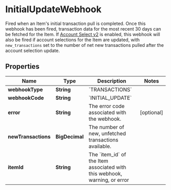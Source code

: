 

# InitialUpdateWebhook

Fired when an Item's initial transaction pull is completed. Once this webhook has been fired, transaction data for the most recent 30 days can be fetched for the Item. If [Account Select v2](https://plaid.com/docs/link/customization/#account-select) is enabled, this webhook will also be fired if account selections for the Item are updated, with `new_transactions` set to the number of net new transactions pulled after the account selection update.

## Properties

| Name | Type | Description | Notes |
|------------ | ------------- | ------------- | -------------|
|**webhookType** | **String** | &#x60;TRANSACTIONS&#x60; |  |
|**webhookCode** | **String** | &#x60;INITIAL_UPDATE&#x60; |  |
|**error** | **String** | The error code associated with the webhook. |  [optional] |
|**newTransactions** | **BigDecimal** | The number of new, unfetched transactions available. |  |
|**itemId** | **String** | The &#x60;item_id&#x60; of the Item associated with this webhook, warning, or error |  |



